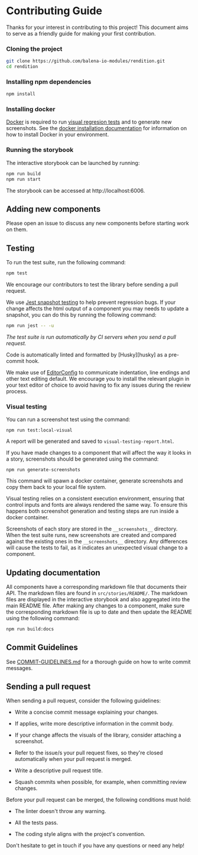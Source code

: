 Contributing Guide
==================

Thanks for your interest in contributing to this project! This document aims to
serve as a friendly guide for making your first contribution.

### Cloning the project

```sh
git clone https://github.com/balena-io-modules/rendition.git
cd rendition
```

### Installing npm dependencies

```sh
npm install
```

### Installing docker

[Docker][Docker] is required to run [visual regresion tests](#visual-testing)
and to generate new screenshots. See the [docker installation
documentation][Docker install] for information on how to install Docker in your
environment.

### Running the storybook

The interactive storybook can be launched by running:

```sh
npm run build
npm run start
```

The storybook can be accessed at http://localhost:6006.

Adding new components
---------------------

Please open an issue to discuss any new components before starting work on
them.

Testing
-------

To run the test suite, run the following command:

```sh
npm test
```

We encourage our contributors to test the library before sending a pull request.

We use [Jest snapshot testing](https://jestjs.io/docs/en/snapshot-testing) to
help prevent regression bugs. If your change affects the html output of
a component you may needs to update a snapshot, you can do this by running the
following command:

```sh
npm run jest -- -u
```

*The test suite is run automatically by CI servers when you send a pull
request.*

Code is automatically linted and formatted by [Husky][husky] as a pre-commit hook.

We make use of [EditorConfig] to communicate indentation, line endings and
other text editing default. We encourage you to install the relevant plugin in
your text editor of choice to avoid having to fix any issues during the review
process.


### Visual testing

You can run a screenshot test using the command:

```
npm run test:local-visual
```

A report will be generated and saved to `visual-testing-report.html`.

If you have made changes to a component that will affect the way it
looks in a story, screenshots should be generated using the command:

```
npm run generate-screenshots
``` 

This command will spawn a docker container, generate screenshots
and copy them back to your local file system.

Visual testing relies on a consistent execution environment, ensuring that
control inputs and fonts are always rendered the same way. To ensure this
happens both screenshot generation and testing steps are run inside a docker
container. 

Screenshots of each story are stored in the `__screenshots__` directory. When
the test suite runs, new screenshots are created and compared against the
existing ones in the `__screenshots__` directory. Any differences will cause the
tests to fail, as it indicates an unexpected visual change to a component.

Updating documentation
----------------------

All components have a corresponding markdown file that documents their API. The
markdown files are found in `src/stories/README/`. The markdown files are
displayed in the interactive storybook and also aggregated into the main README
file. After making any changes to a component, make sure the corresponding
markdown file is up to date and then update the README using the following
command:

```sh
npm run build:docs
```

Commit Guidelines
-----------------

See [COMMIT-GUIDELINES.md][COMMIT-GUIDELINES] for a thorough guide on how to
write commit messages.

Sending a pull request
----------------------

When sending a pull request, consider the following guidelines:

- Write a concise commit message explaining your changes.

- If applies, write more descriptive information in the commit body.

- If your change affects the visuals of the library, consider attaching a
screenshot.

- Refer to the issue/s your pull request fixes, so they're closed automatically
when your pull request is merged.

- Write a descriptive pull request title.

- Squash commits when possible, for example, when committing review changes.

Before your pull request can be merged, the following conditions must hold:

- The linter doesn't throw any warning.

- All the tests pass.

- The coding style aligns with the project's convention.

Don't hesitate to get in touch if you have any questions or need any help!

[COMMIT-GUIDELINES]: COMMIT-GUIDELINES.md
[EditorConfig]: http://editorconfig.org
[Docker]: https://www.docker.com/
[Docker install]: https://docs.docker.com/install/
